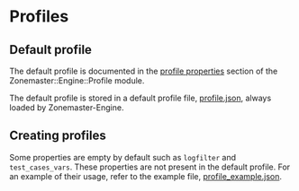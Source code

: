 # Profiles

## Default profile

The default profile is documented in the [profile properties] section
of the Zonemaster::Engine::Profile module.

The default profile is stored in a default profile file, [profile.json],
always loaded by Zonemaster-Engine.

## Creating profiles

Some properties are empty by default such as `logfilter` and
`test_cases_vars`. These properties are not present in the default
profile. For an example of their usage, refer to the example file,
[profile_example.json].

[profile.json]:          ../share/profile.json
[profile_example.json]:  ../share/profile_example.json
[Profile properties]:    https://metacpan.org/pod/Zonemaster::Engine::Profile#PROFILE-PROPERTIES
